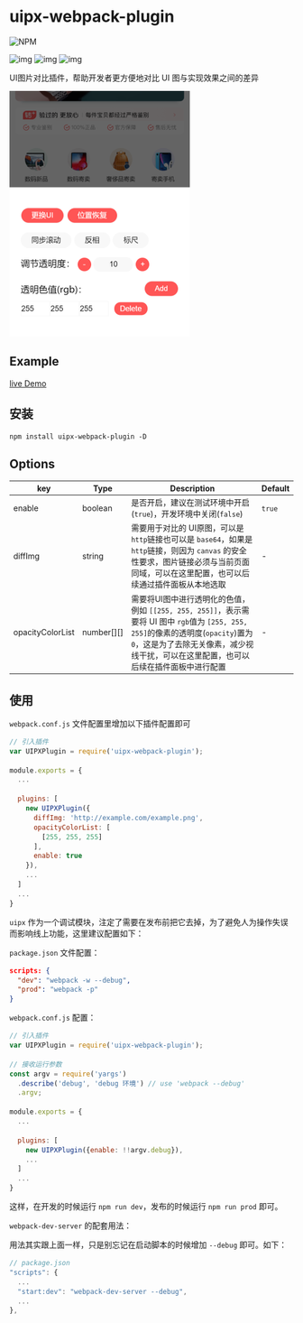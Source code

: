 # uipx-webpack-plugin

![NPM](https://nodei.co/npm/uipx-webpack-plugin.png?downloads=true&downloadRank=true&stars=true)

![img](https://img.shields.io/npm/v/uipx-webpack-plugin.svg) ![img](https://img.shields.io/bundlephobia/minzip/uipx-webpack-plugin.svg) ![img](https://img.shields.io/github/license/accforgit/uipx-webpack-plugin.svg)

UI图片对比插件，帮助开发者更方便地对比 UI 图与实现效果之间的差异

![img](images/demo1.png)

## Example

[live Demo](https://accforgit.github.io/uipx-webpack-plugin/index.html)

## 安装

```
npm install uipx-webpack-plugin -D
```

## Options

|key|Type|Description|Default|
|---|---|---|---|
|enable|boolean|是否开启，建议在测试环境中开启(`true`)，开发环境中关闭(`false`)|`true`|
|diffImg|string|需要用于对比的 UI原图，可以是 `http`链接也可以是 `base64`，如果是 `http`链接，则因为 `canvas` 的安全性要求，图片链接必须与当前页面同域，可以在这里配置，也可以后续通过插件面板从本地选取|-|
|opacityColorList|<span style="white-space: nowrap">number[][]</span>|需要将UI图中进行透明化的色值，例如 `[[255, 255, 255]]`，表示需要将 UI 图中 `rgb`值为 `[255, 255, 255]`的像素的透明度(`opacity`)置为 `0`，这是为了去除无关像素，减少视线干扰，可以在这里配置，也可以后续在插件面板中进行配置|-|

## 使用

`webpack.conf.js` 文件配置里增加以下插件配置即可

```js
// 引入插件
var UIPXPlugin = require('uipx-webpack-plugin'); 

module.exports = {
  ...

  plugins: [
    new UIPXPlugin({
      diffImg: 'http://example.com/example.png',
      opacityColorList: [
        [255, 255, 255]
      ],
      enable: true
    }),
    ...
  ]
  ...
}
```

`uipx` 作为一个调试模块，注定了需要在发布前把它去掉，为了避免人为操作失误而影响线上功能，这里建议配置如下：

`package.json` 文件配置：

```json
scripts: {
  "dev": "webpack -w --debug",
  "prod": "webpack -p"
}
```

`webpack.conf.js` 配置：

```js
// 引入插件
var UIPXPlugin = require('uipx-webpack-plugin'); 

// 接收运行参数
const argv = require('yargs')
  .describe('debug', 'debug 环境') // use 'webpack --debug'
  .argv;

module.exports = {
  ...

  plugins: [
    new UIPXPlugin({enable: !!argv.debug}),
    ...
  ]
  ...
}
```

这样，在开发的时候运行 `npm run dev`，发布的时候运行 `npm run prod` 即可。

`webpack-dev-server` 的配套用法：

用法其实跟上面一样，只是别忘记在启动脚本的时候增加 `--debug` 即可。如下：

```js
// package.json
"scripts": {
  ...
  "start:dev": "webpack-dev-server --debug",
  ...
},
```